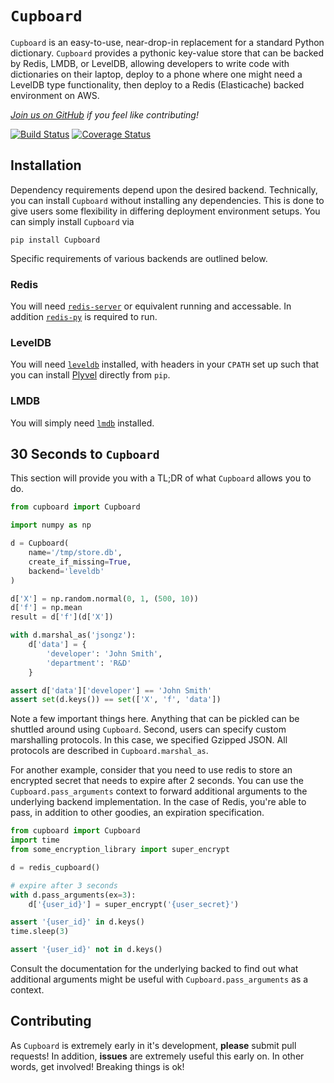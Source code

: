 
# `Cupboard`


`Cupboard` is an easy-to-use, near-drop-in replacement for a standard Python
dictionary. `Cupboard` provides a pythonic key-value store that can be backed
by Redis, LMDB, or LevelDB, allowing developers to write code with dictionaries
on their laptop, deploy to a phone where one might need a LevelDB type
functionality, then deploy to a Redis (Elasticache) backed environment on AWS.

_[Join us on GitHub](https://github.com/lukedeo/Cupboard) if you feel like
contributing!_

[![Build Status](https://travis-ci.org/lukedeo/Cupboard.svg)](https://travis-ci.org/lukedeo/Cupboard)
[![Coverage Status](https://coveralls.io/repos/lukedeo/Cupboard/badge.svg?branch=master&service=github)](https://coveralls.io/github/lukedeo/Cupboard?branch=master)

## Installation
Dependency requirements depend upon the desired backend. Technically, you can
install `Cupboard` without installing any dependencies. This is done to give
users some flexibility in differing deployment environment setups. You can
simply install `Cupboard` via

```
pip install Cupboard
```

Specific requirements of various backends are outlined below.

### Redis
You will need [`redis-server`](https://redis.io/topics/quickstart) or
equivalent running and accessable. In addition
[`redis-py`](https://github.com/andymccurdy/redis-py) is required to run.

### LevelDB
You will need [`leveldb`](https://github.com/google/leveldb) installed, with
headers in your `CPATH` set up such that you can install
[Plyvel](https://github.com/wbolster/plyvel) directly from `pip`.

### LMDB
You will simply need [`lmdb`](https://lmdb.readthedocs.io/en/release/) installed.


## 30 Seconds to `Cupboard`

This section will provide you with a TL;DR of what `Cupboard` allows you to do.

```python
from cupboard import Cupboard

import numpy as np

d = Cupboard(
    name='/tmp/store.db',
    create_if_missing=True,
    backend='leveldb'
)

d['X'] = np.random.normal(0, 1, (500, 10))
d['f'] = np.mean
result = d['f'](d['X'])

with d.marshal_as('jsongz'):
    d['data'] = {
        'developer': 'John Smith',
        'department': 'R&D'
    }

assert d['data']['developer'] == 'John Smith'
assert set(d.keys()) == set(['X', 'f', 'data'])
```

Note a few important things here. Anything that can be pickled can be shuttled
around using `Cupboard`. Second, users can specify custom marshalling protocols.
In this case, we specified Gzipped JSON. All protocols are described in
`Cupboard.marshal_as`.


For another example, consider that you need to use redis to store an encrypted 
secret that needs to expire after 2 seconds. You can use the 
`Cupboard.pass_arguments` context to forward additional arguments to the underlying 
backend implementation. In the case of Redis, you're able to pass, in addition 
to other goodies, an expiration specification.

```python
from cupboard import Cupboard
import time
from some_encryption_library import super_encrypt

d = redis_cupboard()

# expire after 3 seconds
with d.pass_arguments(ex=3):
    d['{user_id}'] = super_encrypt('{user_secret}')

assert '{user_id}' in d.keys()
time.sleep(3)

assert '{user_id}' not in d.keys()
```

Consult the documentation for the underlying backed to find out what additional 
arguments might be useful with `Cupboard.pass_arguments` as a context.

## Contributing

As `Cupboard` is extremely early in it's development, **please** submit pull 
requests! In addition, **issues** are extremely useful this early on. In other 
words, get involved! Breaking things is ok! 


